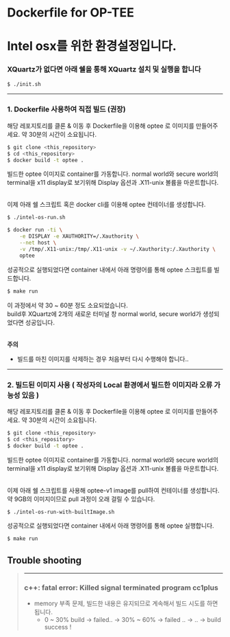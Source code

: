 Dockerfile for OP-TEE
=====================

# Intel osx를 위한 환경설정입니다.
### XQuartz가 없다면 아래 쉘을 통해 XQuartz 설치 및 실행을 합니다
```bash
$ ./init.sh
```
------
### 1. Dockerfile 사용하여 직접 빌드 (권장)

해당 레포지토리를 클론 & 이동 후 Dockerfile을 이용해 optee 로 이미지를 만들어주세요.
약 30분의 시간이 소요됩니다.

```bash
$ git clone <this_repository>
$ cd <this_repository>
$ docker build -t optee .
```
빌드한 optee 이미지로 container를 가동합니다.
normal world와 secure world의 terminal을 x11 display로 보기위해 Display 옵션과 .X11-unix 볼륨을 마운트합니다. <br><br>

이제 아래 쉘 스크립트 혹은 docker cli를 이용해 optee 컨테이너를 생성합니다.
```bash
$ ./intel-os-run.sh
```
```bash
$ docker run -ti \
	-e DISPLAY -e XAUTHORITY=/.Xauthority \
	--net host \
	-v /tmp/.X11-unix:/tmp/.X11-unix -v ~/.Xauthority:/.Xauthority \
	optee
```
성공적으로 실행되었다면 container 내에서 아래 명령어를 통해 optee 스크립트를 빌드합니다.
```bash
$ make run
```
이 과정에서 약 30 ~ 60분 정도 소요되었습니다.
<br>build후 XQuartz에 2개의 새로운 터미널 창 normal world, secure world가 생성되었다면 성공입니다.<br><br>

**주의**
- 빌드를 마친 이미지를 삭제하는 경우 처음부터 다시 수행해야 합니다..
------
### 2. 빌드된 이미지 사용 ( 작성자의 Local 환경에서 빌드한 이미지라 오류 가능성 있음 )
해당 레포지토리를 클론 & 이동 후 Dockerfile을 이용해 optee 로 이미지를 만들어주세요.
약 30분의 시간이 소요됩니다.

```bash
$ git clone <this_repository>
$ cd <this_repository>
$ docker build -t optee .
```
빌드한 optee 이미지로 container를 가동합니다.
normal world와 secure world의 terminal을 x11 display로 보기위해 Display 옵션과 .X11-unix 볼륨을 마운트합니다. <br><br>

이제 아래 쉘 스크립트를 사용해 optee-v1 image를 pull하여 컨테이너를 생성합니다.<br>
약 9GB의 이미지이므로 pull 과정이 오래 걸릴 수 있습니다.
```bash
$ ./intel-os-run-with-builtImage.sh
```
성공적으로 실행되었다면 container 내에서 아래 명령어를 통해 optee 실행합니다.

```bash
$ make run
```


## Trouble shooting
> ---
> ### c++: fatal error: Killed signal terminated program cc1plus
> - memory 부족 문제, 빌드한 내용은 유지되므로 계속해서 빌드 시도를 하면 됩니다.
>   - 0 ~ 30% build -> failed.. -> 30% ~ 60% -> failed .. -> .. -> build success !
